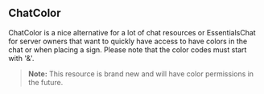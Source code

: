 ## ChatColor
ChatColor is a nice alternative for a lot of chat resources or EssentialsChat for server owners that want to quickly have access to have colors in the chat or when placing a sign. Please note that the color codes must start with '&'.
> **Note:**  This resource is brand new and will have color permissions in the future.